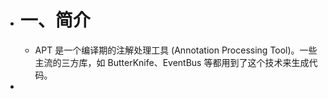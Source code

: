 - # 一、简介
	- APT 是一个编译期的注解处理工具 (Annotation Processing Tool)。一些主流的三方库，如 ButterKnife、EventBus 等都用到了这个技术来生成代码。
-